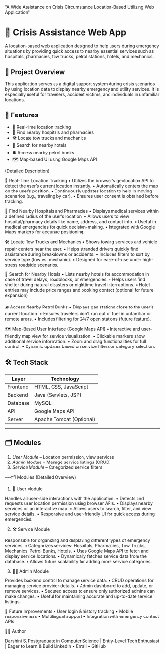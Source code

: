 “A Wide Assistance on Crisis Circumstance Location-Based Utilizing Web Application" 

# 🚨 Crisis Assistance Web App

A location-based web application designed to help users during emergency situations by providing quick access to nearby essential services such as hospitals, pharmacies, tow trucks, petrol stations, hotels, and mechanics.

## 🧠 Project Overview

This application serves as a digital support system during crisis scenarios by using location data to display nearby emergency and utility services. It is especially useful for travelers, accident victims, and individuals in unfamiliar locations.

## 🔧 Features

- 📍 Real-time location tracking
- 🏥 Find nearby hospitals and pharmacies
- 🛠️ Locate tow trucks and mechanics
- 🏨 Search for nearby hotels
- ⛽ Access nearby petrol bunks
- 🗺️ Map-based UI using Google Maps API

 (Detailed Description)

📍 Real-Time Location Tracking
	•	Utilizes the browser’s geolocation API to detect the user’s current location instantly.
	•	Automatically centers the map on the user’s position.
	•	Continuously updates location to help in moving scenarios (e.g., traveling by car).
	•	Ensures user consent is obtained before tracking.

🏥 Find Nearby Hospitals and Pharmacies
	•	Displays medical services within a defined radius of the user’s location.
	•	Allows users to view hospital/pharmacy details like name, address, and contact info.
	•	Useful in medical emergencies for quick decision-making.
	•	Integrated with Google Maps markers for accurate positioning.

🛠️ Locate Tow Trucks and Mechanics
	•	Shows towing services and vehicle repair centers near the user.
	•	Helps stranded drivers quickly find assistance during breakdowns or accidents.
	•	Includes filters to sort by service type (tow vs. mechanic).
	•	Designed for ease-of-use under high-stress roadside scenarios.

🏨 Search for Nearby Hotels
	•	Lists nearby hotels for accommodation in case of travel delays, roadblocks, or emergencies.
	•	Helps users find shelter during natural disasters or nighttime travel interruptions.
	•	Hotel entries may include price ranges and booking contact (optional for future expansion).

⛽ Access Nearby Petrol Bunks
	•	Displays gas stations close to the user’s current location.
	•	Ensures travelers don’t run out of fuel in unfamiliar or remote areas.
	•	Includes filtering for 24/7 open stations (future feature).

🗺️ Map-Based User Interface (Google Maps API)
	•	Interactive and user-friendly map view for service visualization.
	•	Clickable markers show additional service information.
	•	Zoom and drag functionalities for full control.
	•	Dynamic updates based on service filters or category selection.

## 🛠️ Tech Stack

| Layer         | Technology                   |
|---------------|------------------------------|
| Frontend      | HTML, CSS, JavaScript        |
| Backend       | Java (Servlets, JSP)         |
| Database      | MySQL                        |
| API           | Google Maps API              |
| Server        | Apache Tomcat (Optional)     |

---

## 🗂️ Modules

1. *User Module* – Location permission, view services
2. *Admin Module* – Manage service listings (CRUD)
3. *Service Module* – Categorized service filters

---🗂️ Modules (Detailed Overview)

1. 👤 User Module

Handles all user-side interactions with the application.
	•	Detects and requests user location permission using browser APIs.
	•	Displays nearby services on an interactive map.
	•	Allows users to search, filter, and view service details.
	•	Responsive and user-friendly UI for quick access during emergencies.

2. 🛠️ Service Module

Responsible for organizing and displaying different types of emergency services.
	•	Categorizes services: Hospitals, Pharmacies, Tow Trucks, Mechanics, Petrol Bunks, Hotels.
	•	Uses Google Maps API to fetch and display service locations.
	•	Dynamically fetches service data from the database.
	•	Allows future scalability for adding more service categories.

3. 🧑‍💼 Admin Module

Provides backend control to manage service data.
	•	CRUD operations for managing service provider details.
	•	Admin dashboard to add, update, or remove services.
	•	Secured access to ensure only authorized admins can make changes.
	•	Useful for maintaining accurate and up-to-date service listings.


 📌 Future Improvements
	•	User login & history tracking
	•	Mobile responsiveness
	•	Multilingual support
	•	Integration with emergency contact APIs


🧑‍💻 Author

Darshini S.
Postgraduate in Computer Science | Entry-Level Tech Enthusiast | Eager to Learn & Build
LinkedIn • Email • GitHub
